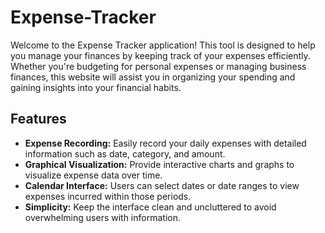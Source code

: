 # Expense-Tracker
Welcome to the Expense Tracker application! This tool is designed to help you manage your finances by keeping track of your expenses efficiently. Whether you're budgeting for personal expenses or managing business finances, this website will assist you in organizing your spending and gaining insights into your financial habits.



## Features

- **Expense Recording:** Easily record your daily expenses with detailed information such as date, category, and amount.
- **Graphical Visualization:** Provide interactive charts and graphs to visualize expense data over time.
- **Calendar Interface:** Users can select dates or date ranges to view expenses incurred within those periods.
- **Simplicity:** Keep the interface clean and uncluttered to avoid overwhelming users with information.
  
